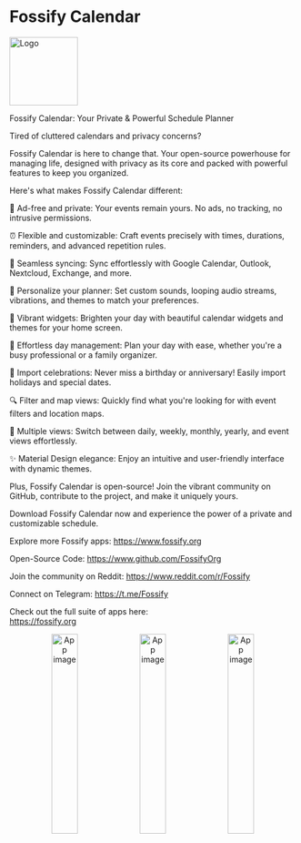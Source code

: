 # Fossify Calendar
<img alt="Logo" src="graphics/icon.webp" width="120" />

Fossify Calendar: Your Private & Powerful Schedule Planner

Tired of cluttered calendars and privacy concerns?

Fossify Calendar is here to change that. Your open-source powerhouse for managing life, designed with privacy as its core and packed with powerful features to keep you organized.

Here's what makes Fossify Calendar different:

🚫 Ad-free and private: Your events remain yours. No ads, no tracking, no intrusive permissions.

⏰ Flexible and customizable: Craft events precisely with times, durations, reminders, and advanced repetition rules.

🔄 Seamless syncing: Sync effortlessly with Google Calendar, Outlook, Nextcloud, Exchange, and more.

🎨 Personalize your planner: Set custom sounds, looping audio streams, vibrations, and themes to match your preferences.

🌈 Vibrant widgets: Brighten your day with beautiful calendar widgets and themes for your home screen.

📅 Effortless day management: Plan your day with ease, whether you're a busy professional or a family organizer.

🎉 Import celebrations: Never miss a birthday or anniversary! Easily import holidays and special dates.

🔍 Filter and map views: Quickly find what you're looking for with event filters and location maps.

📆 Multiple views: Switch between daily, weekly, monthly, yearly, and event views effortlessly.

✨ Material Design elegance: Enjoy an intuitive and user-friendly interface with dynamic themes.

Plus, Fossify Calendar is open-source! Join the vibrant community on GitHub, contribute to the project, and make it uniquely yours.

Download Fossify Calendar now and experience the power of a private and customizable schedule.

Explore more Fossify apps: https://www.fossify.org

Open-Source Code: https://www.github.com/FossifyOrg

Join the community on Reddit: https://www.reddit.com/r/Fossify

Connect on Telegram: https://t.me/Fossify

Check out the full suite of apps here:  
https://fossify.org

<div align="center">
<img alt="App image" src="fastlane/metadata/android/en-US/images/phoneScreenshots/1_en-US.png" width="30%">
<img alt="App image" src="fastlane/metadata/android/en-US/images/phoneScreenshots/2_en-US.png" width="30%">
<img alt="App image" src="fastlane/metadata/android/en-US/images/phoneScreenshots/4_en-US.png" width="30%">
</div>
